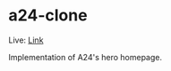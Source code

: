 # a24-clone
Live: <a href="https://aladores.github.io/a24-clone/" target="_blank">Link</a>

Implementation of A24's hero homepage.
